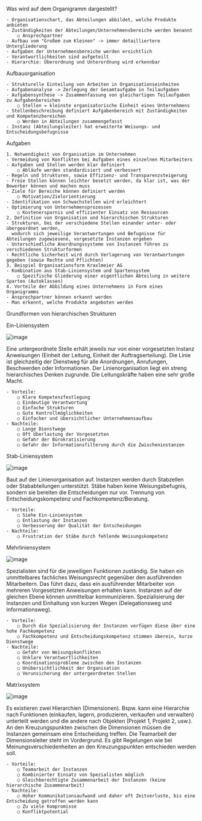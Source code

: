 Was wird auf dem Organigramm dargestellt?

	- Organisationschart, das Abteilungen abbildet, welche Produkte anbieten
	- Zuständigkeiten der Abteilungen/Unternehmensbereiche werden benannt
		○ Ansprechpartner
	- Aufbau vom "Großem zum Kleinen" -> immer detailliertere Untergliederung
	- Aufgaben der Unternehmensbereiche werden ersichtlich
	- Verantwortlichkeiten sind aufgeteilt
	- Hierarchie: Überordnung und Unterordnung wird erkennbar

Aufbauorganisation

	- Strukturelle Einteilung von Arbeiten in Organisationseinheiten
	- Aufgabenanalyse -> Zerlegung der Gesamtaufgabe in Teilaufgaben
	- Aufgabensynthese -> Zusammenfassung von gleichartigen Teilaufgaben zu Aufgabenbereichen
		○ Stellen = kleinste organisatorische Einheit eines Unternehmens
	- Stellenbeschreibung definiert Aufgabenbereich mit Zuständigkeiten und Kompetenzbereichen
		○ Werden in Abteilungen zusammengefasst
	- Instanz (Abteilungsleiter) hat erweiterte Weisungs- und Entscheidungsbefugnisse

Aufgaben

	1. Notwendigkeit von Organisation im Unternehmen
	- Vermeidung von Konflikten bei Aufgaben eines einzelnen Mitarbeiters
	- Aufgaben und Stellen werden klar definiert
		○ Abläufe werden standardisiert und verbessert
	- Regeln und Strukturen, sowie Effizienz- und Transparenzsteigerung
	- Freie Stellen können leichter besetzt werden, da klar ist, was der Bewerber können und machen muss
	- Ziele für Bereiche können definiert werden
		○ Motivation/Zielorientierung
	- Identifikation von Schwachstellen wird erleichtert
	- Optimierung von Unternehmensprozessen
		○ Kostenersparnis und effizienter Einsatz von Ressourcen
	2. Definition von Organisation und hierarchischen Strukturen
	- Strukturen, bei der verschiedene Stellen einander unter- oder übergeordnet werden, 
      wodurch sich jeweilige Verantwortungen und Befugnisse für Abteilungen zugewiesene, vorgesetzte Instanzen ergeben
	- Unterschiedliche Anordnungssysteme von Instanzen führen zu verschiedenen Strukturformen
	- Rechtliche Sicherheit wird durch Verlagerung von Verantwortungen gegeben (sowie Rechte und Pflichten)
	3. Beispiel Organisationsform Kraxlmeier AG
	- Kombination aus Stab-Liniensystem und Spartensystem
		○ Spezifische Gliederung einer eigentlichen Abteilung in weitere Sparten (Autoklassen)
	4. Vorteile der Abbildung eines Unternehmens in Form eines Organigramms
	- Ansprechpartner können erkannt werden
	- Man erkennt, welche Produkte angeboten werden

Grundformen von hierarchischen Strukturen

Ein-Liniensystem

![image](https://user-images.githubusercontent.com/104757507/198265621-b3222254-3b2d-4f9f-ada6-25d35107bafe.png)

Eine untergeordnete Stelle erhält jeweils nur von einer vorgesetzten Instanz Anweisungen (Einheit der Leitung, Einheit der Auftragserteilung). 
Die Linie ist gleichzeitig der Dienstweg für alle Anordnungen, Anrufungen, Beschwerden oder Informationen. 
Der Linienorganisation liegt ein streng hierarchisches Denken zugrunde. 
Die Leitungskräfte haben eine sehr große Macht.

	- Vorteile: 
		○ Klare Kompetenzfestlegung
		○ Eindeutige Verantwortung
		○ Einfache Strukturen
		○ Gute Kontrollmöglichkeiten
		○ Einfacher und übersichtlicher Unternehmensaufbau
	- Nachteile:
		○ Lange Dienstwege
		○ Oft Überlastung der Vorgesetzten
		○ Gefahr der Bürokratisierung
		○ Gefahr der Informationsfilterung durch die Zwischeninstanzen

Stab-Liniensystem

![image](https://user-images.githubusercontent.com/104757507/198266243-8e46a197-c931-4453-b962-2ca7e4b2f8e1.png)

Baut auf der Linienorganisation auf. 
Instanzen werden durch Stabzellen oder Stababteilungen unterstützt. 
Stäbe haben keine Weisungsbefugnis, sondern sie bereiten die Entscheidungen nur vor.
Trennung von Entscheidungskompetenz und Fachkompetenz/Beratung.

	- Vorteile:
		○ Siehe Ein-Liniensystem
		○ Entlastung der Instanzen
		○ Verbesserung der Qualität der Entscheidungen
	- Nachteile:
		○ Frustration der Stäbe durch fehlende Weisungskompetenz

Mehrliniensystem

![image](https://user-images.githubusercontent.com/104757507/198266479-1771cdec-d1c9-41c7-86c3-ee78abcca34d.png)

Spezialisten sind für die jeweiligen Funktionen zuständig. 
Sie haben ein unmittelbares fachliches Weisungsrecht gegenüber den ausführenden Mitarbeitern. 
Das führt dazu, dass ein ausführender Mitarbeiter von mehreren Vorgesetzten Anweisungen erhalten kann. 
Instanzen auf der gleichen Ebene können unmittelbar kommunizieren. 
Spezialisierung der Instanzen und Einhaltung von kurzen Wegen (Delegationsweg und Informationsweg).

	- Vorteile:
		○ Durch die Spezialisierung der Instanzen verfügen diese über eine hohe Fachkompetenz
		○ Fachkompetenz und Entscheidungskompetenz stimmen überein, kurze Dienstwege
	- Nachteile:
		○ Gefahr von Weisungskonflikten
		○ Unklare Verantwortlichkeiten
		○ Koordinationsprobleme zwischen den Instanzen
		○ Unübersichtlichkeit der Organisation
		○ Verunsicherung der untergeordneten Stellen

Matrixsystem

![image](https://user-images.githubusercontent.com/104757507/198266781-4efbfb16-099c-4765-ae5e-8bf5c7878874.png)

Es existieren zwei Hierarchien (Dimensionen). 
Bspw. kann eine Hierarchie nach Funktionen (einkaufen, lagern, produzieren, verkaufen und verwalten) unterteilt werden und die andere nach Objekten
(Projekt 1, Projekt 2, usw.). 
An den Kreuzungspunkten zwischen die Dimensionen müssen die Instanzen gemeinsam eine Entscheidung treffen. 
Die Teamarbeit der Dimensionsleiter steht im Vordergrund.
Es gibt Regelungen wie bei Meinungsverschiedenheiten an den Kreuzungspunkten entschieden werden soll.  

	- Vorteile: 
		○ Teamarbeit der Instanzen
		○ Kombinierter Einsatz von Spezialisten möglich
		○ Gleichberechtigte Zusammenarbeit der Instanzen (keine hierarchische Zusammenarbeit)
	- Nachteile:
		○ Hoher Kommunikationsaufwand und daher oft Zeitverluste, bis eine Entscheidung getroffen werden kann
		○ Zu viele Kompromisse
		○ Konfliktpotential

